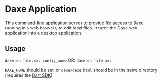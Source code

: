 # Daxe Application

This command-line application serves to provide file access to Daxe running in a web browser, to edit local files.
It turns the Daxe web application into a desktop application.

## Usage
`daxe.sh file.xml config_name`
OR: `daxe.sh file.xml`

`DAXE_HOME` should be set, or `daxe/daxe.html` should be in the same directory
(requires the [Dart SDK](https://www.dartlang.org/tools/sdk/))
